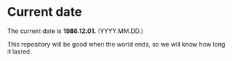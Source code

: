 # Current date

The current date is **1986.12.01.** (YYYY.MM.DD.)

This repository will be good when the world ends, so we will know how long it lasted.